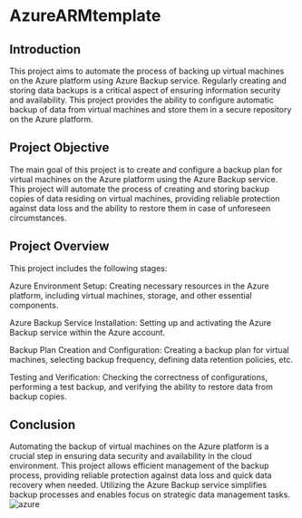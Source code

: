 # AzureARMtemplate
## Introduction
This project aims to automate the process of backing up virtual machines on the Azure platform using Azure Backup service. Regularly creating and storing data backups is a critical aspect of ensuring information security and availability. This project provides the ability to configure automatic backup of data from virtual machines and store them in a secure repository on the Azure platform.

## Project Objective
The main goal of this project is to create and configure a backup plan for virtual machines on the Azure platform using the Azure Backup service. This project will automate the process of creating and storing backup copies of data residing on virtual machines, providing reliable protection against data loss and the ability to restore them in case of unforeseen circumstances.

## Project Overview
This project includes the following stages:

Azure Environment Setup: Creating necessary resources in the Azure platform, including virtual machines, storage, and other essential components.

Azure Backup Service Installation: Setting up and activating the Azure Backup service within the Azure account.

Backup Plan Creation and Configuration: Creating a backup plan for virtual machines, selecting backup frequency, defining data retention policies, etc.

Testing and Verification: Checking the correctness of configurations, performing a test backup, and verifying the ability to restore data from backup copies.

## Conclusion
Automating the backup of virtual machines on the Azure platform is a crucial step in ensuring data security and availability in the cloud environment. This project allows efficient management of the backup process, providing reliable protection against data loss and quick data recovery when needed. Utilizing the Azure Backup service simplifies backup processes and enables focus on strategic data management tasks.
![azure](https://upload.wikimedia.org/wikipedia/commons/thumb/f/fa/Microsoft_Azure.svg/1200px-Microsoft_Azure.svg.png)
